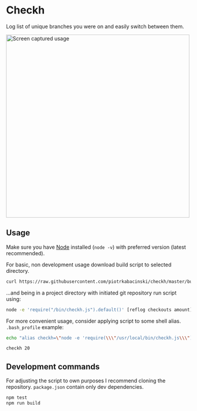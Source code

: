 # Checkh

Log list of unique branches you were on and easily switch between them.

<img src="https://studio363-assets-file.s3.eu-central-1.amazonaws.com/checkh.gif" width="500" alt="Screen captured usage" />

## Usage

Make sure you have [Node](https://nodejs.org/) installed (`node -v`) with preferred version (latest recommended).

For basic, non development usage download build script to selected directory.

```Bash
curl https://raw.githubusercontent.com/piotrkabacinski/checkh/master/build/checkh.js --output /bin/checkh.js
```

...and being in a project directory with initiated git repository run script using:

```Bash
node -e 'require("/bin/checkh.js").default()' [reflog checkouts amount]
```

For more convenient usage, consider applying script to some shell alias. `.bash_profile` example:

```Bash
echo "alias checkh=\"node -e 'require(\\\"/usr/local/bin/checkh.js\\\").default()'\"" >> ~/.bash_profile

checkh 20
```

## Development commands

For adjusting the script to own purposes I recommend cloning the repository. `package.json` contain only dev dependencies.

```Bash
npm test
npm run build
```
